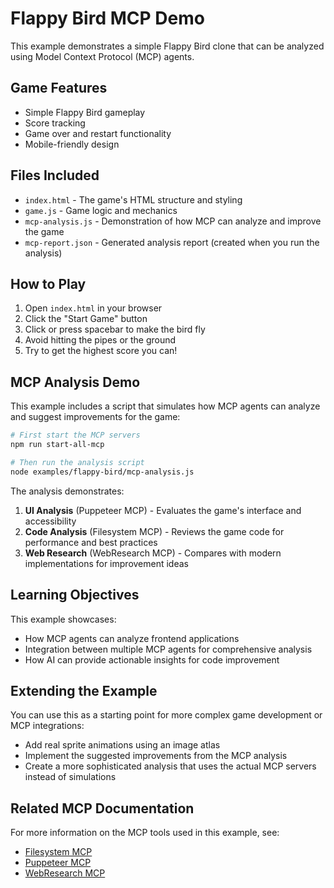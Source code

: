 # Flappy Bird MCP Demo

This example demonstrates a simple Flappy Bird clone that can be analyzed using Model Context Protocol (MCP) agents.

## Game Features

- Simple Flappy Bird gameplay
- Score tracking
- Game over and restart functionality
- Mobile-friendly design

## Files Included

- `index.html` - The game's HTML structure and styling
- `game.js` - Game logic and mechanics
- `mcp-analysis.js` - Demonstration of how MCP can analyze and improve the game
- `mcp-report.json` - Generated analysis report (created when you run the analysis)

## How to Play

1. Open `index.html` in your browser
2. Click the "Start Game" button
3. Click or press spacebar to make the bird fly
4. Avoid hitting the pipes or the ground
5. Try to get the highest score you can!

## MCP Analysis Demo

This example includes a script that simulates how MCP agents can analyze and suggest improvements for the game:

```bash
# First start the MCP servers
npm run start-all-mcp

# Then run the analysis script
node examples/flappy-bird/mcp-analysis.js
```

The analysis demonstrates:

1. **UI Analysis** (Puppeteer MCP) - Evaluates the game's interface and accessibility
2. **Code Analysis** (Filesystem MCP) - Reviews the game code for performance and best practices
3. **Web Research** (WebResearch MCP) - Compares with modern implementations for improvement ideas

## Learning Objectives

This example showcases:

- How MCP agents can analyze frontend applications
- Integration between multiple MCP agents for comprehensive analysis
- How AI can provide actionable insights for code improvement

## Extending the Example

You can use this as a starting point for more complex game development or MCP integrations:

- Add real sprite animations using an image atlas
- Implement the suggested improvements from the MCP analysis
- Create a more sophisticated analysis that uses the actual MCP servers instead of simulations

## Related MCP Documentation

For more information on the MCP tools used in this example, see:

- [Filesystem MCP](https://github.com/andycarlson13/cursor-automation#filesystem-mcp)
- [Puppeteer MCP](https://github.com/andycarlson13/cursor-automation#puppeteer-mcp)
- [WebResearch MCP](https://github.com/andycarlson13/cursor-automation#webresearch-mcp)
